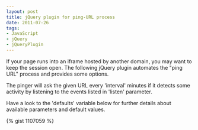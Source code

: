 ```yaml
---
layout: post
title: jQuery plugin for ping-URL process
date: 2011-07-26
tags:
- JavaScript
- jQuery
- jQueryPlugin
---
```

If your page runs into an iframe hosted by another domain, you may want to keep the session open. The following jQuery plugin automates the "ping URL" process and provides some options.
<!--more-->

The pinger will ask the given URL every 'interval' minutes if it detects
some activity by listening to the events listed in 'listen' parameter.

Have a look to the 'defaults' variable below for further details about available parameters and default values.

{% gist 1107059 %}
